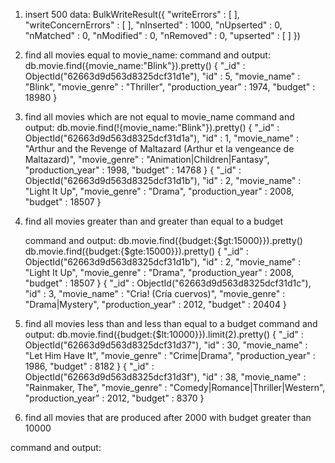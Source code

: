 1. insert 500 data:
    BulkWriteResult({
        "writeErrors" : [ ],
        "writeConcernErrors" : [ ],
        "nInserted" : 1000,
        "nUpserted" : 0,
        "nMatched" : 0,
        "nModified" : 0,
        "nRemoved" : 0,
        "upserted" : [ ]
})

2. find all movies equal to movie_name:
    command and output:
    db.movie.find({movie_name:"Blink"}).pretty()
{
        "_id" : ObjectId("62663d9d563d8325dcf31d1e"),
        "id" : 5,
        "movie_name" : "Blink",
        "movie_genre" : "Thriller",
        "production_year" : 1974,
        "budget" : 18980
}
3. find all movies which are not equal to movie_name
        command and output:
         db.movie.find(!{movie_name:"Blink"}).pretty()
{
        "_id" : ObjectId("62663d9d563d8325dcf31d1a"),
        "id" : 1,
        "movie_name" : "Arthur and the Revenge of Maltazard (Arthur et la vengeance de Maltazard)",
        "movie_genre" : "Animation|Children|Fantasy",
        "production_year" : 1998,
        "budget" : 14768
}
{
        "_id" : ObjectId("62663d9d563d8325dcf31d1b"),
        "id" : 2,
        "movie_name" : "Light It Up",
        "movie_genre" : "Drama",
        "production_year" : 2008,
        "budget" : 18507
}

4. find all movies greater than and greater than equal to a budget

    command and output:
    db.movie.find({budget:{$gt:15000}}).pretty()
    db.movie.find({budget:{$gte:15000}}).pretty()
{
        "_id" : ObjectId("62663d9d563d8325dcf31d1b"),
        "id" : 2,
        "movie_name" : "Light It Up",
        "movie_genre" : "Drama",
        "production_year" : 2008,
        "budget" : 18507
}
{
        "_id" : ObjectId("62663d9d563d8325dcf31d1c"),
        "id" : 3,
        "movie_name" : "Cria! (Cría cuervos)",
        "movie_genre" : "Drama|Mystery",
        "production_year" : 2012,
        "budget" : 20404
}

5. find all movies less than and less than equal to a budget
    command and output:
    db.movie.find({budget:{$lt:10000}}).limit(2).pretty()
{
        "_id" : ObjectId("62663d9d563d8325dcf31d37"),
        "id" : 30,
        "movie_name" : "Let Him Have It",
        "movie_genre" : "Crime|Drama",
        "production_year" : 1986,
        "budget" : 8182
}
{
        "_id" : ObjectId("62663d9d563d8325dcf31d3f"),
        "id" : 38,
        "movie_name" : "Rainmaker, The",
        "movie_genre" : "Comedy|Romance|Thriller|Western",
        "production_year" : 2012,
        "budget" : 8370
}

6. find all movies that are produced after 2000 with budget greater than 10000

command and output: